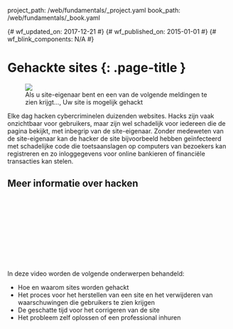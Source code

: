 project_path: /web/fundamentals/_project.yaml
book_path: /web/fundamentals/_book.yaml

{# wf_updated_on: 2017-12-21 #}
{# wf_published_on: 2015-01-01 #}
{# wf_blink_components: N/A #}

# Gehackte sites {: .page-title }

<figure class="attempt-right">
  <img src="images/hacked-examples.gif">
  <figcaption>
    Als u site-eigenaar bent en een van de volgende meldingen te zien krijgt..., Uw site is mogelijk gehackt
  </figcaption>
</figure>

Elke dag hacken cybercriminelen duizenden websites. Hacks zijn vaak onzichtbaar voor gebruikers, maar zijn wel schadelijk voor iedereen die de pagina bekijkt, met inbegrip van de site-eigenaar. Zonder medeweten van de site-eigenaar kan de hacker de site bijvoorbeeld hebben geïnfecteerd met schadelijke code die toetsaanslagen op computers van bezoekers kan registreren en zo inloggegevens voor online bankieren of financiële transacties kan stelen.


## Meer informatie over hacken

<div class="video-wrapper">
  <iframe class="devsite-embedded-youtube-video" data-video-id="mbJvL61DOZg"
          data-autohide="1" data-showinfo="0" frameborder="0" allowfullscreen>
  </iframe>
</div>



In deze video worden de volgende onderwerpen behandeld:

* Hoe en waarom sites worden gehackt
* Het proces voor het herstellen van een site en het verwijderen van waarschuwingen die gebruikers te zien krijgen
* De geschatte tijd voor het corrigeren van de site
* Het probleem zelf oplossen of een professional inhuren
